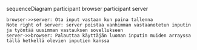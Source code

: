 
sequenceDiagram
	participant browser
	participant server
	
	browser->>server: Ota input vastaan kun paina tallenna
	Note right of server: server poistaa vanhimman vastaanotetun inputin ja työntää uusimman vastauksen sovellukseen
	server->>browser: Palauttaa käyttäjän luoman inputin muiden arrayssa tällä hetkellä olevien inputien kanssa
